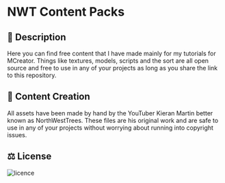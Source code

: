 # NWT Content Packs
## 💬 Description
Here you can find free content that I have made mainly for my tutorials for MCreator. Things like textures, models, scripts and the sort are all open source and free to use in any of your projects as long as you share the link to this repository.

## 🎨 Content Creation
All assets have been made by hand by the YouTuber Kieran Martin better known as NorthWestTrees. These files are his original work and are safe to use in any of your projects without worrying about running into copyright issues.

## ⚖ License
![licence](https://github.com/northwesttrees-gaming/Content-Packs/assets/47284617/8ad08e5e-be44-45ac-b4bc-78cdd96f73fc)
